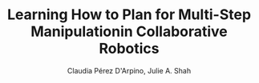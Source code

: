---
paperId: 6
author: Claudia Pérez D'Arpino, Julie A. Shah
publicationauthor: Pérez D'Arpino, C. et al.
title: Learning How to Plan for Multi-Step Manipulationin Collaborative Robotics
pitch: https://youtu.be/lxaT5b-222w?list=PLldrX-tcWesPs3UXagQ38Dx7POaxGvcNV&t=2043
pdf: Oral_Claudia_Perez.pdf
poster: --
alt: --
type: Oral & Poster
topic: Robotics
link: https://research.latinxinai.org/papers/neurips/2018/pdf/Oral_Claudia_Perez.pdf
conference: neurips
year: 2018
tags: neurips-2018-op
location: Montreal, Canada
---